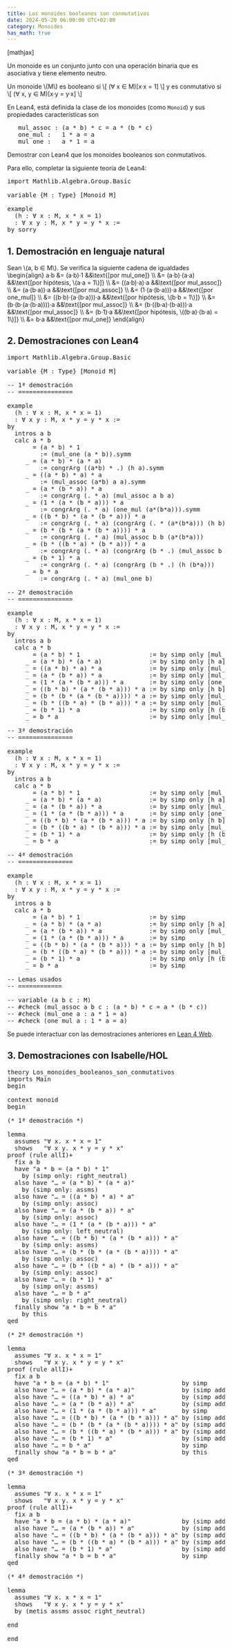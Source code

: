 ```yaml
---
title: Los monoides booleanos son conmutativos
date: 2024-05-20 06:00:00 UTC+02:00
category: Monoides
has_math: true
---
```


[mathjax]

Un monoide es un conjunto junto con una operación binaria que es asociativa y tiene elemento neutro.

Un monoide \\(M\\) es booleano si
\\[ (∀ x ∈ M)[x·x = 1] \\]
y es conmutativo si
\\[ (∀ x, y ∈ M)[x·y = y·x] \\]

En Lean4, está definida la clase de los monoides (como `Monoid`) y sus propiedades características son
<pre lang="lean">
   mul_assoc : (a * b) * c = a * (b * c)
   one_mul :   1 * a = a
   mul_one :   a * 1 = a
</pre>

Demostrar con Lean4 que los monoides booleanos son conmutativos.

Para ello, completar la siguiente teoría de Lean4:

<pre lang="lean">
import Mathlib.Algebra.Group.Basic

variable {M : Type} [Monoid M]

example
  (h : ∀ x : M, x * x = 1)
  : ∀ x y : M, x * y = y * x :=
by sorry
</pre>
<!--more-->

<h2>1. Demostración en lenguaje natural</h2>

Sean \\(a, b ∈ M\\). Se verifica la siguiente cadena de igualdades
\\begin{align}
   a·b &= (a·b)·1               &&\\text{[por mul_one]} \\\\
       &= (a·b)·(a·a)           &&\\text{[por hipótesis, \\(a·a = 1\\)]} \\\\
       &= ((a·b)·a)·a           &&\\text{[por mul_assoc]} \\\\
       &= (a·(b·a))·a           &&\\text{[por mul_assoc]} \\\\
       &= (1·(a·(b·a)))·a       &&\\text{[por one_mul]} \\\\
       &= ((b·b)·(a·(b·a)))·a   &&\\text{[por hipótesis, \\(b·b = 1\\)]} \\\\
       &= (b·(b·(a·(b·a))))·a   &&\\text{[por mul_assoc]} \\\\
       &= (b·((b·a)·(b·a)))·a   &&\\text{[por mul_assoc]} \\\\
       &= (b·1)·a               &&\\text{[por hipótesis, \\((b·a)·(b·a) = 1\\)]} \\\\
       &= b·a                   &&\\text{[por mul_one]}
\\end{align}

<h2>2. Demostraciones con Lean4</h2>

<pre lang="lean">
import Mathlib.Algebra.Group.Basic

variable {M : Type} [Monoid M]

-- 1ª demostración
-- ===============

example
  (h : ∀ x : M, x * x = 1)
  : ∀ x y : M, x * y = y * x :=
by
  intros a b
  calc a * b
       = (a * b) * 1
         := (mul_one (a * b)).symm
     _ = (a * b) * (a * a)
         := congrArg ((a*b) * .) (h a).symm
     _ = ((a * b) * a) * a
         := (mul_assoc (a*b) a a).symm
     _ = (a * (b * a)) * a
         := congrArg (. * a) (mul_assoc a b a)
     _ = (1 * (a * (b * a))) * a
         := congrArg (. * a) (one_mul (a*(b*a))).symm
     _ = ((b * b) * (a * (b * a))) * a
         := congrArg (. * a) (congrArg (. * (a*(b*a))) (h b).symm)
     _ = (b * (b * (a * (b * a)))) * a
         := congrArg (. * a) (mul_assoc b b (a*(b*a)))
     _ = (b * ((b * a) * (b * a))) * a
         := congrArg (. * a) (congrArg (b * .) (mul_assoc b a (b*a)).symm)
     _ = (b * 1) * a
         := congrArg (. * a) (congrArg (b * .) (h (b*a)))
     _ = b * a
         := congrArg (. * a) (mul_one b)

-- 2ª demostración
-- ===============

example
  (h : ∀ x : M, x * x = 1)
  : ∀ x y : M, x * y = y * x :=
by
  intros a b
  calc a * b
       = (a * b) * 1                   := by simp only [mul_one]
     _ = (a * b) * (a * a)             := by simp only [h a]
     _ = ((a * b) * a) * a             := by simp only [mul_assoc]
     _ = (a * (b * a)) * a             := by simp only [mul_assoc]
     _ = (1 * (a * (b * a))) * a       := by simp only [one_mul]
     _ = ((b * b) * (a * (b * a))) * a := by simp only [h b]
     _ = (b * (b * (a * (b * a)))) * a := by simp only [mul_assoc]
     _ = (b * ((b * a) * (b * a))) * a := by simp only [mul_assoc]
     _ = (b * 1) * a                   := by simp only [h (b*a)]
     _ = b * a                         := by simp only [mul_one]

-- 3ª demostración
-- ===============

example
  (h : ∀ x : M, x * x = 1)
  : ∀ x y : M, x * y = y * x :=
by
  intros a b
  calc a * b
       = (a * b) * 1                   := by simp only [mul_one]
     _ = (a * b) * (a * a)             := by simp only [h a]
     _ = (a * (b * a)) * a             := by simp only [mul_assoc]
     _ = (1 * (a * (b * a))) * a       := by simp only [one_mul]
     _ = ((b * b) * (a * (b * a))) * a := by simp only [h b]
     _ = (b * ((b * a) * (b * a))) * a := by simp only [mul_assoc]
     _ = (b * 1) * a                   := by simp only [h (b*a)]
     _ = b * a                         := by simp only [mul_one]

-- 4ª demostración
-- ===============

example
  (h : ∀ x : M, x * x = 1)
  : ∀ x y : M, x * y = y * x :=
by
  intros a b
  calc a * b
       = (a * b) * 1                   := by simp
     _ = (a * b) * (a * a)             := by simp only [h a]
     _ = (a * (b * a)) * a             := by simp only [mul_assoc]
     _ = (1 * (a * (b * a))) * a       := by simp
     _ = ((b * b) * (a * (b * a))) * a := by simp only [h b]
     _ = (b * ((b * a) * (b * a))) * a := by simp only [mul_assoc]
     _ = (b * 1) * a                   := by simp only [h (b*a)]
     _ = b * a                         := by simp

-- Lemas usados
-- ============

-- variable (a b c : M)
-- #check (mul_assoc a b c : (a * b) * c = a * (b * c))
-- #check (mul_one a : a * 1 = a)
-- #check (one_mul a : 1 * a = a)
</pre>

Se puede interactuar con las demostraciones anteriores en [Lean 4 Web](https://live.lean-lang.org/#url=https://raw.githubusercontent.com/jaalonso/Calculemus2/main/src/Los_monoides_booleanos_son_conmutativos.lean).

<h2>3. Demostraciones con Isabelle/HOL</h2>

<pre lang="isar">
theory Los_monoides_booleanos_son_conmutativos
imports Main
begin

context monoid
begin

(* 1ª demostración *)

lemma
  assumes "∀ x. x * x = 1"
  shows   "∀ x y. x * y = y * x"
proof (rule allI)+
  fix a b
  have "a * b = (a * b) * 1"
    by (simp only: right_neutral)
  also have "… = (a * b) * (a * a)"
    by (simp only: assms)
  also have "… = ((a * b) * a) * a"
    by (simp only: assoc)
  also have "… = (a * (b * a)) * a"
    by (simp only: assoc)
  also have "… = (1 * (a * (b * a))) * a"
    by (simp only: left_neutral)
  also have "… = ((b * b) * (a * (b * a))) * a"
    by (simp only: assms)
  also have "… = (b * (b * (a * (b * a)))) * a"
    by (simp only: assoc)
  also have "… = (b * ((b * a) * (b * a))) * a"
    by (simp only: assoc)
  also have "… = (b * 1) * a"
    by (simp only: assms)
  also have "… = b * a"
    by (simp only: right_neutral)
  finally show "a * b = b * a"
    by this
qed

(* 2ª demostración *)

lemma
  assumes "∀ x. x * x = 1"
  shows   "∀ x y. x * y = y * x"
proof (rule allI)+
  fix a b
  have "a * b = (a * b) * 1"                    by simp
  also have "… = (a * b) * (a * a)"             by (simp add: assms)
  also have "… = ((a * b) * a) * a"             by (simp add: assoc)
  also have "… = (a * (b * a)) * a"             by (simp add: assoc)
  also have "… = (1 * (a * (b * a))) * a"       by simp
  also have "… = ((b * b) * (a * (b * a))) * a" by (simp add: assms)
  also have "… = (b * (b * (a * (b * a)))) * a" by (simp add: assoc)
  also have "… = (b * ((b * a) * (b * a))) * a" by (simp add: assoc)
  also have "… = (b * 1) * a"                   by (simp add: assms)
  also have "… = b * a"                         by simp
  finally show "a * b = b * a"                  by this
qed

(* 3ª demostración *)

lemma
  assumes "∀ x. x * x = 1"
  shows   "∀ x y. x * y = y * x"
proof (rule allI)+
  fix a b
  have "a * b = (a * b) * (a * a)"              by (simp add: assms)
  also have "… = (a * (b * a)) * a"             by (simp add: assoc)
  also have "… = ((b * b) * (a * (b * a))) * a" by (simp add: assms)
  also have "… = (b * ((b * a) * (b * a))) * a" by (simp add: assoc)
  also have "… = (b * 1) * a"                   by (simp add: assms)
  finally show "a * b = b * a"                  by simp
qed

(* 4ª demostración *)

lemma
  assumes "∀ x. x * x = 1"
  shows   "∀ x y. x * y = y * x"
  by (metis assms assoc right_neutral)

end

end
</pre>
